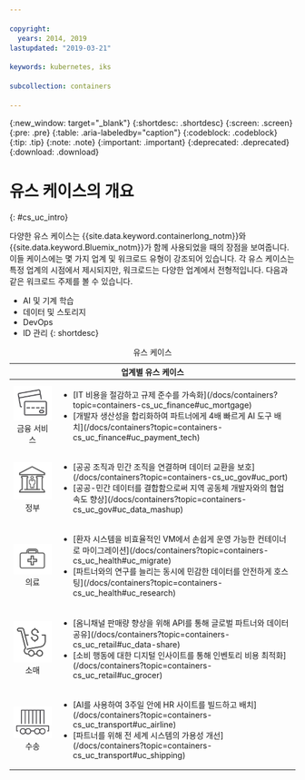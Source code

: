 ```yaml
---

copyright:
  years: 2014, 2019
lastupdated: "2019-03-21"

keywords: kubernetes, iks

subcollection: containers

---
```


{:new_window: target="_blank"}
{:shortdesc: .shortdesc}
{:screen: .screen}
{:pre: .pre}
{:table: .aria-labeledby="caption"}
{:codeblock: .codeblock}
{:tip: .tip}
{:note: .note}
{:important: .important}
{:deprecated: .deprecated}
{:download: .download}



# 유스 케이스의 개요
{: #cs_uc_intro}

다양한 유스 케이스는 {{site.data.keyword.containerlong_notm}}와 {{site.data.keyword.Bluemix_notm}}가 함께 사용되었을 때의 장점을 보여줍니다. 이들 케이스에는 몇 가지 업계 및 워크로드 유형이 강조되어 있습니다. 각 유스 케이스는 특정 업계의 시점에서 제시되지만, 워크로드는 다양한 업계에서 전형적입니다. 다음과 같은 워크로드 주제를 볼 수 있습니다.
* AI 및 기계 학습
* 데이터 및 스토리지
* DevOps
* ID 관리
{: shortdesc}

<table summary="이 표는 유스 케이스를 보여줍니다. 행은 왼쪽에서 오른쪽으로 읽으며, 아이콘이 1열의 각 업계와 2열의 설명을 나타냅니다. ">
<caption>유스 케이스</caption>
  <thead>
  <th colspan=2>업계별 유스 케이스</th>
  </thead>
  <tbody>
    <tr>
    <td align="center"><img src="icons/finance.svg" alt="신용카드의 앞면 및 뒷면 아이콘"/><br>금융 서비스</td>
    <td><ul>
    <li>[IT 비용을 절감하고 규제 준수를 가속화](/docs/containers?topic=containers-cs_uc_finance#uc_mortgage)</li>
    <li>[개발자 생산성을 합리화하여 파트너에게 4배 빠르게 AI 도구 배치](/docs/containers?topic=containers-cs_uc_finance#uc_payment_tech)</li>
    </ul></td>
     </tr>
     <tr>
     <td align="center"><img src="icons/gov.svg" alt="사람들이 안에 있는 정부 건물의 아이콘"/><br>정부</td>
     <td><ul>
    <li>[공공 조직과 민간 조직을 연결하며 데이터 교환을 보호](/docs/containers?topic=containers-cs_uc_gov#uc_port)</li>
     <li>[공공-민간 데이터를 결합함으로써 지역 공동체 개발자와의 협업 속도 향상](/docs/containers?topic=containers-cs_uc_gov#uc_data_mashup)</li></ul></td>
      </tr>
    <tr>
      <td align="center"><img src="icons/health.svg" alt="약품 가방 아이콘"/><br>의료</td>
      <td><ul>
     <li>[환자 시스템을 비효율적인 VM에서 손쉽게 운영 가능한 컨테이너로 마이그레이션](/docs/containers?topic=containers-cs_uc_health#uc_migrate)</li>
      <li>[파트너와의 연구를 늘리는 동시에 민감한 데이터를 안전하게 호스팅](/docs/containers?topic=containers-cs_uc_health#uc_research)</li>
      </ul></td>
      </tr>
      <tr>
         <td align="center"><img src="icons/retail.svg" alt="쇼핑 카트와 통화 기호가 있는 아이콘"/><br>소매</td>
         <td><ul>
        <li>[옴니채널 판매량 향상을 위해 API를 통해 글로벌 파트너와 데이터 공유](/docs/containers?topic=containers-cs_uc_retail#uc_data-share)</li>
         <li>[소비 행동에 대한 디지털 인사이트를 통해 인벤토리 비용 최적화](/docs/containers?topic=containers-cs_uc_retail#uc_grocer)</li>
              </ul></td>
          </tr>
      <tr>
       <td align="center"><img src="icons/transport.svg" alt="컨테이너가 실린 철도 차량의 아이콘"/><br>수송</td>
           <td><ul>
          <li>[AI를 사용하여 3주일 안에 HR 사이트를 빌드하고 배치](/docs/containers?topic=containers-cs_uc_transport#uc_airline)</li>
           <li>[파트너를 위해 전 세계 시스템의 가용성 개선](/docs/containers?topic=containers-cs_uc_transport#uc_shipping)</li></ul></td>
      </tr>
  </tbody>
  </table>
